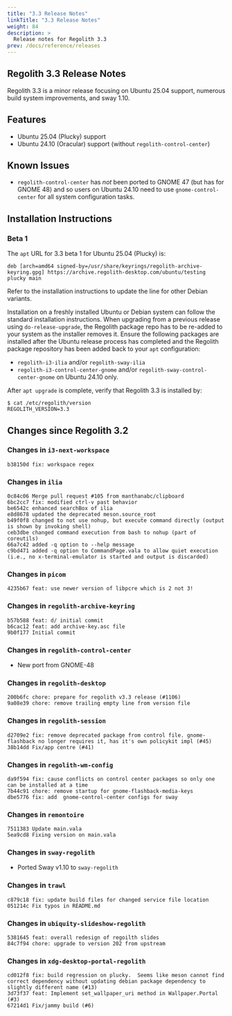 ```yaml
---
title: "3.3 Release Notes"
linkTitle: "3.3 Release Notes"
weight: 84
description: >
  Release notes for Regolith 3.3
prev: /docs/reference/releases
---
```


## Regolith 3.3 Release Notes

Regolith 3.3 is a minor release focusing on Ubuntu 25.04 support, numerous build system improvements, and sway 1.10.

## Features

* Ubuntu 25.04 (Plucky) support
* Ubuntu 24.10 (Oracular) support (without `regolith-control-center`)

## Known Issues

* `regolith-control-center` has *not* been ported to GNOME 47 (but has for GNOME 48) and so users on Ubuntu 24.10 need to use `gnome-control-center` for all system configuration tasks.

## Installation Instructions

### Beta 1

The `apt` URL for 3.3 beta 1 for Ubuntu 25.04 (Plucky) is:

```
deb [arch=amd64 signed-by=/usr/share/keyrings/regolith-archive-keyring.gpg] https://archive.regolith-desktop.com/ubuntu/testing plucky main
```

Refer to the installation instructions to update the line for other Debian variants.

Installation on a freshly installed Ubuntu or Debian system can follow the standard installation instructions.  When upgrading from a previous release
using `do-release-upgrade`, the Regolith package repo has to be re-added to your system as the installer removes it.  Ensure the following packages are installed after the Ubuntu release process has completed and the Regolith package repository has been added back to your `apt` configuration:

* `regolith-i3-ilia` and/or `regolith-sway-ilia`
* `regolith-i3-control-center-gnome` and/or `regolith-sway-control-center-gnome` on Ubuntu 24.10 only.

After `apt upgrade` is complete, verify that Regolith 3.3 is installed by:

```console
$ cat /etc/regolith/version 
REGOLITH_VERSION=3.3
```

## Changes since Regolith 3.2

### Changes in `i3-next-workspace`

```
b38150d fix: workspace regex
```

### Changes in `ilia`

```
0c84c06 Merge pull request #105 from manthanabc/clipboard
6bc2cc7 fix: modified ctrl-v past behavior
be6542c enhanced searchBox of ilia
e8d8678 updated the deprecated meson.source_root
b49f0f8 changed to not use nohup, but execute command directly (output is shown by invoking shell)
ceb3dbe changed command execution from bash to nohup (part of coreutils)
66a7c42 added -q option to --help message
c9bd471 added -q option to CommandPage.vala to allow quiet execution (i.e., no x-terminal-emulator is started and output is discarded)
```

### Changes in `picom`

```
4235b67 feat: use newer version of libpcre which is 2 not 3!
```

### Changes in `regolith-archive-keyring`

```
b57b588 feat: d/ initial commit
b6cac12 feat: add archive-key.asc file
9b0f177 Initial commit
```

### Changes in `regolith-control-center`

* New port from GNOME-48

### Changes in `regolith-desktop`

```
200b6fc chore: prepare for regolith v3.3 release (#1106)
9a08e39 chore: remove trailing empty line from version file
```

### Changes in `regolith-session`

```
d2709e2 fix: remove deprecated package from control file. gnome-flashback no longer requires it, has it's own policykit impl (#45)
38b14dd Fix/app centre (#41)
```

### Changes in `regolith-wm-config`

```
da9f594 fix: cause conflicts on control center packages so only one can be installed at a time
7b44c91 chore: remove startup for gnome-flashback-media-keys
dbe5776 fix: add  gnome-control-center configs for sway
```

### Changes in `remontoire`

```
7511383 Update main.vala
5ea9cd8 Fixing version on main.vala
```

### Changes in `sway-regolith`

* Ported Sway v1.10 to `sway-regolith`

### Changes in `trawl`

```
c879c18 fix: update build files for changed service file location
051214c Fix typos in README.md
```

### Changes in `ubiquity-slideshow-regolith`

```
5381645 feat: overall redesign of regoilth slides
84c7f94 chore: upgrade to version 202 from upstream
```

### Changes in `xdg-desktop-portal-regolith`

```
cd012f8 fix: build regression on plucky.  Seems like meson cannot find correct dependency without updating debian package dependency to slightly different name (#13)
3d73f37 feat: Implement set_wallpaper_uri method in Wallpaper.Portal (#3)
67214d1 Fix/jammy build (#6)
```
